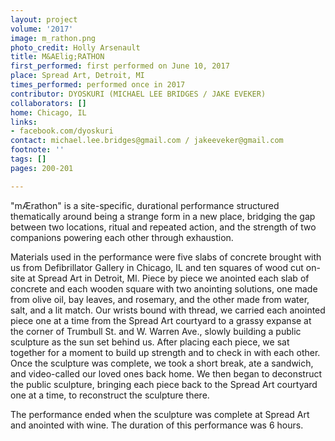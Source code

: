 ```yaml
---
layout: project
volume: '2017'
image: m_rathon.png
photo_credit: Holly Arsenault
title: M&AElig;RATHON
first_performed: first performed on June 10, 2017
place: Spread Art, Detroit, MI
times_performed: performed once in 2017
contributor: DYOSKURI (MICHAEL LEE BRIDGES / JAKE EVEKER)
collaborators: []
home: Chicago, IL
links:
- facebook.com/dyoskuri
contact: michael.lee.bridges@gmail.com / jakeeveker@gmail.com
footnote: ''
tags: []
pages: 200-201

---
```


"m&AElig;rathon" is a site-specific, durational performance structured thematically around being a strange form in a new place, bridging the gap between two locations, ritual and repeated action, and the strength of two companions powering each other through exhaustion.

Materials used in the performance were five slabs of concrete brought with us from Defibrillator Gallery in Chicago, IL and ten squares of wood cut on-site at Spread Art in Detroit, MI. Piece by piece we anointed each slab of concrete and each wooden square with two anointing solutions, one made from olive oil, bay leaves, and rosemary, and the other made from water, salt, and a lit match. Our wrists bound with thread, we carried each anointed piece one at a time from the Spread Art courtyard to a grassy expanse at the corner of Trumbull St. and W. Warren Ave., slowly building a public sculpture as the sun set behind us. After placing each piece, we sat together for a moment to build up strength and to check in with each other. Once the sculpture was complete, we took a short break, ate a sandwich, and video-called our loved ones back home. We then began to deconstruct the public sculpture, bringing each piece back to the Spread Art courtyard one at a time, to reconstruct the sculpture there.

The performance ended when the sculpture was complete at Spread Art and anointed with wine. The duration of this performance was 6 hours.

